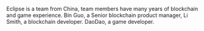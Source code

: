 Eclipse is a team from China, team members have many years of blockchain and game experience.
Bin Guo, a Senior blockchain product manager,
Li Smith, a blockchain developer.
DaoDao, a game developer.
